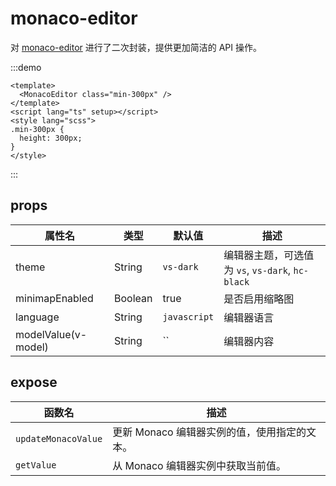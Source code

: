 # monaco-editor

对 [monaco-editor](https://microsoft.github.io/monaco-editor/) 进行了二次封装，提供更加简洁的 API 操作。

:::demo

```vue
<template>
  <MonacoEditor class="min-300px" />
</template>
<script lang="ts" setup></script>
<style lang="scss">
.min-300px {
  height: 300px;
}
</style>
```

:::

## props

| 属性名              | 类型    | 默认值       | 描述                                             |
| ------------------- | ------- | ------------ | ------------------------------------------------ |
| theme               | String  | `vs-dark`    | 编辑器主题，可选值为 `vs`, `vs-dark`, `hc-black` |
| minimapEnabled      | Boolean | true         | 是否启用缩略图                                   |
| language            | String  | `javascript` | 编辑器语言                                       |
| modelValue(v-model) | String  | ``           | 编辑器内容                                       |

## expose

| 函数名              | 描述                                         |
| ------------------- | -------------------------------------------- |
| `updateMonacoValue` | 更新 Monaco 编辑器实例的值，使用指定的文本。 |
| `getValue`          | 从 Monaco 编辑器实例中获取当前值。           |
